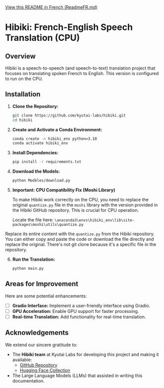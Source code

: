 [View this README in French (ReadmeFR.md)](ReadmeFR.md)

# Hibiki: French-English Speech Translation (CPU)

## Overview

Hibiki is a speech-to-speech (and speech-to-text) translation project that focuses on translating spoken French to English. This version is configured to run on the CPU.

## Installation

1.  **Clone the Repository:**

    ```bash
    git clone https://github.com/kyutai-labs/hibiki.git
    cd hibiki
    ```

2.  **Create and Activate a Conda Environment:**

    ```bash
    conda create -n hibiki_env python=3.10
    conda activate hibiki_env
    ```

3.  **Install Dependencies:**

    ```bash
    pip install -r requirements.txt
    ```

4.  **Download the Models:**

    ```bash
    python Modèles/download.py
    ```

5.  **Important:  CPU Compatibility Fix (Moshi Library)**

    To make Hibiki work correctly on the CPU, you need to replace the original `quantize.py` file in the `moshi` library with the version provided in the Hibiki GitHub repository.  This is crucial for CPU operation.

    Locate the file here:
    `\anaconda3\envs\hibiki_env\lib\site-packages\moshi\utils\quantize.py`

   Replace its entire content with the `quantize.py` from the Hibiki repository.  You can either copy and paste the code or download the file directly and replace the original. There's not git clone because it's a specific file in the repository.

6.  **Run the Translation:**

    ```bash
    python main.py
    ```

## Areas for Improvement

Here are some potential enhancements:

-   [ ]  **Gradio Interface:**  Implement a user-friendly interface using Gradio.
-   [ ]  **GPU Acceleration:**  Enable GPU support for faster processing.
-   [ ]  **Real-time Translation:**  Add functionality for real-time translation.

## Acknowledgements

We extend our sincere gratitude to:

*   The **Hibiki team** at Kyutai Labs for developing this project and making it available:
    *   [GitHub Repository](https://github.com/kyutai-labs/hibiki)
    *   [Hugging Face Collection](https://huggingface.co/collections/kyutai/hibiki-fr-en-67a48835a3d50ee55d37c2b5)
*   The Large Language Models (LLMs) that assisted in writing this documentation.
